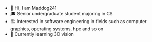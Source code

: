 - 👋 Hi, I am Maddog241
- 🎓 Senior undergraduate student majoring in CS
- 🏗️ Interested in software engineering in fields such as computer graphics, operating systems, hpc and so on 
- 🤖 Currently learning 3D vision
